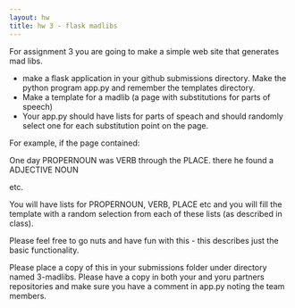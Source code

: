 ```yaml
---
layout: hw
title: hw 3 - flask madlibs
---
```


For assignment 3 you are going to make a simple web site that generates mad libs.

 * make a flask application in your github submissions directory. Make the python program app.py and remember the templates directory.
 * Make a template for a madlib (a page with substitutions for parts of speech)
 * Your app.py should have lists for parts of speach and should randomly select one for each substitution point on the page.

For example, if the page contained:

One day PROPERNOUN was VERB through the PLACE. there he found a ADJECTIVE NOUN

etc.

You will have lists for PROPERNOUN, VERB, PLACE etc and you will fill the template with a random selection from each of these lists (as described in class).

Please feel free to go nuts and have fun with this - this describes just the basic functionality.

Please place a copy of this in your submissions folder under directory named 3-madlibs. Please have a copy in both your and yoru partners repositories and make sure you have a comment in app.py noting the team members.

